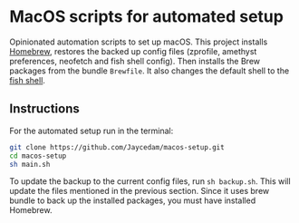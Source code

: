 # MacOS scripts for automated setup

Opinionated automation scripts to set up macOS. This project installs [Homebrew](https://brew.sh), restores the backed up config files (zprofile, amethyst preferences, neofetch and fish shell config). Then installs the Brew packages from the bundle `Brewfile`. It also changes the default shell to the [fish shell](https://fishshell.com).

## Instructions

For the automated setup run in the terminal:

```sh
git clone https://github.com/Jaycedam/macos-setup.git
cd macos-setup
sh main.sh
```

To update the backup to the current config files, run `sh backup.sh`. This will update the files mentioned in the previous section. Since it uses brew bundle to back up the installed packages, you must have installed Homebrew.